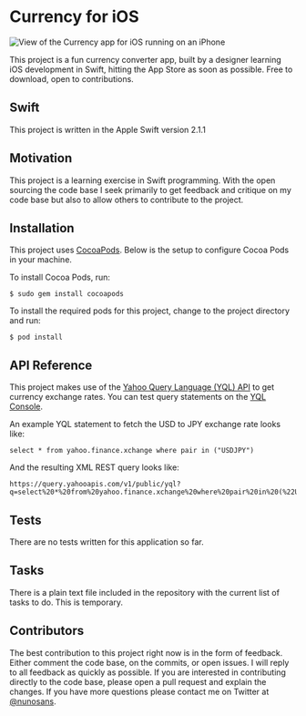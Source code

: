 # Currency for iOS

![View of the Currency app for iOS running on an iPhone](http://f.cl.ly/items/1V1t3V1T140z2N0M1415/currency.jpg)

This project is a fun currency converter app, built by a designer learning iOS development in Swift, hitting the App Store as soon as possible. Free to download, open to contributions.

## Swift

This project is written in the Apple Swift version 2.1.1

## Motivation

This project is a learning exercise in Swift programming. With the open sourcing the code base I seek primarily to get feedback and critique on my code base but also to allow others to contribute to the project.

## Installation

This project uses [CocoaPods](https://cocoapods.org). Below is the setup to configure Cocoa Pods in your machine.

To install Cocoa Pods, run:
```
$ sudo gem install cocoapods
```

To install the required pods for this project, change to the project directory and run:
```
$ pod install
```

## API Reference

This project makes use of the [Yahoo Query Language (YQL) API](https://developer.yahoo.com/yql/) to get currency exchange rates. You can test query statements on the [YQL Console](https://developer.yahoo.com/yql/console/).

An example YQL statement to fetch the USD to JPY exchange rate looks like:
```
select * from yahoo.finance.xchange where pair in ("USDJPY")
```

And the resulting XML REST query looks like:
```
https://query.yahooapis.com/v1/public/yql?q=select%20*%20from%20yahoo.finance.xchange%20where%20pair%20in%20(%22USDJPY%22)&diagnostics=true&env=store%3A%2F%2Fdatatables.org%2Falltableswithkeys
```

## Tests

There are no tests written for this application so far.

## Tasks

There is a plain text file included in the repository with the current list of tasks to do. This is temporary.

## Contributors

The best contribution to this project right now is in the form of feedback. Either comment the code base, on the commits, or open issues. I will reply to all feedback as quickly as possible. If you are interested in contributing directly to the code base, please open a pull request and explain the changes. If you have more questions please contact me on Twitter at [@nunosans](http://twitter.com/nunosans).

